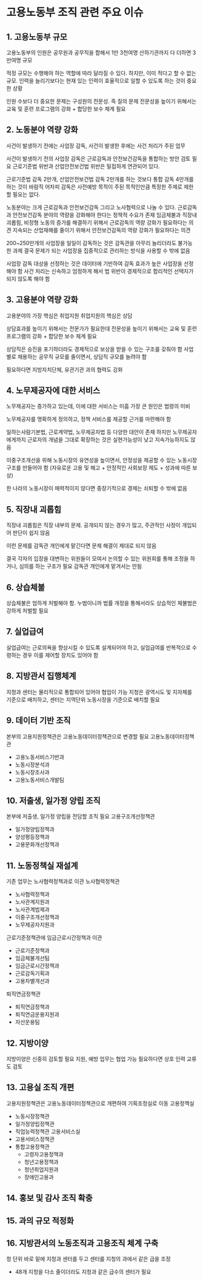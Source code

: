# 고용노동부 조직 관련 주요 이슈

## 1. 고용노동부 규모

고용노동부의 인원은 공무원과 공무직을 합해서 1만 3천여명
산하기관까지 다 더하면 3만여명 규모

적정 규모는 수행해야 하는 역할에 따라 달라질 수 있다.
하지만, 이미 적다고 할 수 없는 규모.
인력을 늘리기보다는 현재 있는 인력이 효율적으로 일할 수 있도록 하는 것이 중요한 상황

인원 수보다 더 중요한 문제는 구성원의 전문성. 즉 질의 문제
전문성을 높이기 위해서는 교육 및 훈련 프로그램의 강화 + 합당한 보수 체계 필요

## 2. 노동분야 역량 강화

사건이 발생하기 전에는 사업장 감독, 사건이 발생한 후에는 사건 처리가 주된 업무

사건이 발생하기 전의 사업장 감독은 근로감독과 안전보건감독을 통합하는 방안 검토 필요
근로기준법 위반과 산업안전보건법 위반은 밀접하게 연관되어 있다.

근로기준법 감독 2만개, 산업안전보건법 감독 2만개를 하는 것보다 통합 감독 4만개를 하는 것이 바람직
어차피 감독은 사전예방 목적이 주된 목적인만큼 특정한 주제로 제한할 필요는 없다.

노동분야는 크게 근로감독과 안전보건감독 그리고 노사협력으로 나눌 수 있다.
근로감독과 안전보건감독 분야의 역량을 강화해야 한다는 정책적 수요가 존재
임금체불과 직장내 괴롭힘, 비정형 노동의 증가를 해결하기 위해서 근로감독의 역량 강화가 필요하다는 의견
지속되는 산업재해를 줄이기 위해서 안전보건감독의 역량 강화가 필요하다는 의견

200~250만개의 사업장을 일일이 감독하는 것은 감독관을 아무리 늘리더라도 불가능한 과제
결국 문제가 되는 사업장을 집중적으로 관리하는 방식을 사용할 수 밖에 없음

사업장 감독 대상을 선정하는 것은 데이터에 기반하여 감독 효과가 높은 사업장을 선정해야 함
사건 처리는 신속하고 엄정하게 해서 법 위반이 경제적으로 합리적인 선택지가 되지 않도록 해야 함

## 3. 고용분야 역량 강화

고용분야의 가장 핵심은 취업지원
취업지원의 핵심은 상담

상담효과를 높이기 위해서는 전문가가 필요한데
전문성을 높이기 위해서는 교육 및 훈련 프로그램의 강화 + 합당한 보수 체계 필요

상담직은 승진을 포기하더라도 경제적으로 보상을 받을 수 있는 구조를 갖춰야 함
사업별로 채용하는 공무직 규모를 줄이면서, 상담직 규모를 늘려야 함

필요하다면 지방자치단체, 유관기관 과의 협력도 강화

## 4. 노무제공자에 대한 서비스

노무제공자는 증가하고 있는데, 이에 대한 서비스는 미흡
가장 큰 원인은 법령의 미비

노무제공자를 명확하게 정의하고, 정책 서비스를 제공할 근거를 마련해야 함

일하는사람기본법, 근로계약법, 노무제공자법 등 다양한 대안이 존재
하지만 노무제공자에게까지 근로자의 개념을 그대로 확장하는 것은 실현가능성이 낮고 지속가능하지도 않음

이중구조개선을 위해 노동시장의 유연성을 높이면서, 안정성을 제공할 수 있는 노동시장 구조를 만들어야 함
(자유로운 고용 및 해고 + 안정적인 사회보장 제도 + 성과에 따른 보상)

한 나라의 노동시장이 매력적이지 않다면 중장기적으로 경제는 쇠퇴할 수 밖에 없음

## 5. 직장내 괴롭힘

직장내 괴롭힘은 직장 내부의 문제. 공개되지 않는 경우가 많고, 주관적인 사정이 개입되어 판단이 쉽지 않음

이런 문제를 감독관 개인에게 맡긴다면 문제 해결이 제대로 되지 않음

결국 각자의 입장을 대변하는 위원들이 모여서 논의할 수 있는 위원회를 통해 조정을 하거나, 심의를 하는 구조가 필요
감독관 개인에게 맡겨서는 안됨

## 6. 상습체불

상습체불은 엄하게 처벌해야 함. 누범이니까
법률 개정을 통해서라도 상습적인 체불범은 강하게 처벌할 필요

## 7. 실업급여

실업급여는 근로의욕을 향상시킬 수 있도록 설계되어야 하고,
실업급여를 반복적으로 수령하는 경우 이를 제어할 장치도 있어야 함

## 8. 지방관서 집행체계

지청과 센터는 물리적으로 통합되어 있어야 협업이 가능
지청은 광역시도 및 지자체를 기준으로 배치하고,
센터는 지역단위 노동시장을 기준으로 배치할 필요

## 9. 데이터 기반 조직

본부의 고용지원정책관은 고용노동데이터정책관으로 변경할 필요
고용노동데이터정책관
- 고용노동서비스기반과
- 노동시장분석과
- 노동시장조사과
- 고용노동서비스개발팀

## 10. 저출생, 일가정 양립 조직

본부에 저출생, 일가정 양립을 전담할 조직 필요
고용구조개선정책관
- 일가정양립정책과
- 양성평등정책과
- 고용문화개선정책과

## 11. 노동정책실 재설계

기존 업무는 노사협력정책과로 이관
노사협력정책관
- 노사협력정책과
- 노사관계지원과
- 노사관계법제과
- 이중구조개선정책과
- 노무제공자지원과

근로기준정책관에 임금근로시간정책과 이관
- 근로기준정책과
- 임금체불개선팀
- 임금근로시간정책과
- 근로감독기획과
- 고용차별개선과

퇴직연금정책관
- 퇴직연금정책과
- 퇴직연금운용지원과
- 자산운용팀

## 12. 지방이양

지방이양은 신중히 검토할 필요
지원, 예방 업무는 협업 가능
필요하다면 상호 인력 교류도 검토

## 13. 고용실 조직 개편

고용지원정책관은 고용노동데이터정책관으로 개편하여 기획조정실로 이동
고용정책실
- 노동시장정책관
- 일가정양립정책관
- 직업능력정책관
고용서비스실  
- 고용서비스정책관
- 통합고용정책관
  - 고령자고용정책과
  - 청년고용정책과
  - 청년취업지원과
  - 장애인고용과

## 14. 홍보 및 감사 조직 확충

## 15. 과의 규모 적정화

## 16. 지방관서의 노동조직과 고용조직 체계 구축

청 단위 바로 밑에 지청과 센터를 두고
센터를 지청의 과에서 같은 급을 조정
- 48개 지청을 다소 줄이더라도 지청과 같은 급수의 센터가 필요

